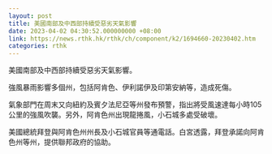 ```yaml
---
layout: post
title: 美國南部及中西部持續受惡劣天氣影響
date: 2023-04-02 04:30:52.000000000 +08:00
link: https://news.rthk.hk/rthk/ch/component/k2/1694660-20230402.htm
categories: rthk
---
```


美國南部及中西部持續受惡劣天氣影響。

強風暴雨影響多個州，包括阿肯色、伊利諾伊及印第安納等，造成死傷。

氣象部門在周末又向紐約及賓夕法尼亞等州發布預警，指出將受風速達每小時105公里的強風吹襲。另外，阿肯色州出現龍捲風，小石城多處受破壞。

美國總統拜登與阿肯色州州長及小石城官員等通電話。白宮透露，拜登承諾向阿肯色州等州，提供聯邦政府的協助。
